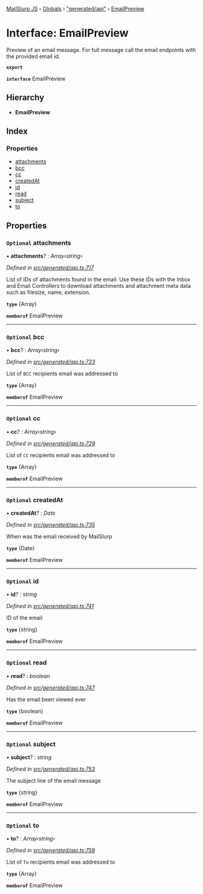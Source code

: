 [MailSlurp JS](../README.md) › [Globals](../globals.md) › ["generated/api"](../modules/_generated_api_.md) › [EmailPreview](_generated_api_.emailpreview.md)

# Interface: EmailPreview

Preview of an email message. For full message call the email endpoints with the provided email id.

**`export`** 

**`interface`** EmailPreview

## Hierarchy

* **EmailPreview**

## Index

### Properties

* [attachments](_generated_api_.emailpreview.md#optional-attachments)
* [bcc](_generated_api_.emailpreview.md#optional-bcc)
* [cc](_generated_api_.emailpreview.md#optional-cc)
* [createdAt](_generated_api_.emailpreview.md#optional-createdat)
* [id](_generated_api_.emailpreview.md#optional-id)
* [read](_generated_api_.emailpreview.md#optional-read)
* [subject](_generated_api_.emailpreview.md#optional-subject)
* [to](_generated_api_.emailpreview.md#optional-to)

## Properties

### `Optional` attachments

• **attachments**? : *Array‹string›*

*Defined in [src/generated/api.ts:717](https://github.com/mailslurp/mailslurp-client-ts-js/blob/7518dcd/src/generated/api.ts#L717)*

List of IDs of attachments found in the email. Use these IDs with the Inbox and Email Controllers to download attachments and attachment meta data such as filesize, name, extension.

**`type`** {Array<string>}

**`memberof`** EmailPreview

___

### `Optional` bcc

• **bcc**? : *Array‹string›*

*Defined in [src/generated/api.ts:723](https://github.com/mailslurp/mailslurp-client-ts-js/blob/7518dcd/src/generated/api.ts#L723)*

List of `BCC` recipients email was addressed to

**`type`** {Array<string>}

**`memberof`** EmailPreview

___

### `Optional` cc

• **cc**? : *Array‹string›*

*Defined in [src/generated/api.ts:729](https://github.com/mailslurp/mailslurp-client-ts-js/blob/7518dcd/src/generated/api.ts#L729)*

List of `CC` recipients email was addressed to

**`type`** {Array<string>}

**`memberof`** EmailPreview

___

### `Optional` createdAt

• **createdAt**? : *Date*

*Defined in [src/generated/api.ts:735](https://github.com/mailslurp/mailslurp-client-ts-js/blob/7518dcd/src/generated/api.ts#L735)*

When was the email received by MailSlurp

**`type`** {Date}

**`memberof`** EmailPreview

___

### `Optional` id

• **id**? : *string*

*Defined in [src/generated/api.ts:741](https://github.com/mailslurp/mailslurp-client-ts-js/blob/7518dcd/src/generated/api.ts#L741)*

ID of the email

**`type`** {string}

**`memberof`** EmailPreview

___

### `Optional` read

• **read**? : *boolean*

*Defined in [src/generated/api.ts:747](https://github.com/mailslurp/mailslurp-client-ts-js/blob/7518dcd/src/generated/api.ts#L747)*

Has the email been viewed ever

**`type`** {boolean}

**`memberof`** EmailPreview

___

### `Optional` subject

• **subject**? : *string*

*Defined in [src/generated/api.ts:753](https://github.com/mailslurp/mailslurp-client-ts-js/blob/7518dcd/src/generated/api.ts#L753)*

The subject line of the email message

**`type`** {string}

**`memberof`** EmailPreview

___

### `Optional` to

• **to**? : *Array‹string›*

*Defined in [src/generated/api.ts:759](https://github.com/mailslurp/mailslurp-client-ts-js/blob/7518dcd/src/generated/api.ts#L759)*

List of `To` recipients email was addressed to

**`type`** {Array<string>}

**`memberof`** EmailPreview

